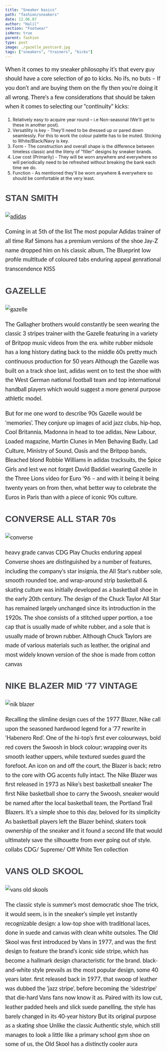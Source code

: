 ```yaml
---
title: "Sneaker basics"
path: "fashion/sneakers"
date: 12.06.87
author: "Halil"
section: "Footwear"
isHero: true
parent: fashion
type: post
image: ./gazelle_postcard.jpg
tags: ["sneakers", "trainers", "kicks"]
---
```


<style>
@import url('https://fonts.googleapis.com/css2?family=Marck+Script&display=swap');
@import url('https://fonts.googleapis.com/css2?family=Lato:ital,wght@0,400;0,700;1,400;1,700&display=swap');
@import url('https://fonts.googleapis.com/css2?family=Changa&display=swap');

p {
    font-size: 1.15rem;
    line-height: 1.85rem;
    font-family: 'Lato', sans-serif;
}
h3 {
    font-family: Arial, Helvetica, sans-serif;
    font-size: 1.75rem;
    color: rgb(64, 65, 71);
}

</style>

<!-- ![converse lead](../../images/converse_lead_postcard.jpg) -->

When it comes to my sneaker philosophy it’s that every guy should have a core selection of go to kicks. No ifs, no buts – If you don’t and are buying them on the fly then you’re doing it all wrong. There's a few considerations that should be taken when it comes to selecting our "continuity" kicks:

<div class="custom"></div>

1. Relatively easy to acquire year round – i.e Non-seasonal (We'll get to these in another post). 
2. Versatility is key - They'll need to be dressed up or pared down seamlessly. For this to work the colour palette has to be muted. Sticking to White/Black/Navy is key.
3. Form - The construction and overall shape is the difference between timeless classic and the liteny of "filler" designs by sneaker brands.   
4. Low cost (Primarily) - They will be worn anywhere and everywhere so will periodically need to be refreshed without breaking the bank each time we do.
5. Function - As mentioned they'll be worn anywhere & everywhere so should be comfortable at the very least.

### STAN SMITH

[![adidas](./stan_smith.jpg)](#)

Coming in at 5th of the list
The most popular Adidas trainer of all time
Raf Simons has a premium versions of the shoe
Jay-Z name dropped him on his classic album, The Blueprint
low profile
multitude of coloured tabs
enduring appeal
genrational transcendence
KISS

### GAZELLE

![gazelle](./gazelle_postcard.jpg)

The Gallagher brothers would constantly be seen wearing the classic 3 stripes trainer with the Gazelle featuring in a variety of Britpop music videos from the era.
white rubber midsole
has a long history dating back to the middle 60s
pretty much continuous production for 50 years
Although the Gazelle was built on a track shoe last, adidas went on to test the shoe with the West German national football team and top international handball players which would suggest a more general purpose athletic model.

But for me one word to describe 90s Gazelle would be ‘memories’. They conjure up images of acid jazz clubs, hip-hop, Cool Britannia, Madonna in head to toe adidas, New Labour, Loaded magazine, Martin Clunes in Men Behaving Badly, Lad Culture, Ministry of Sound, Oasis and the Britpop bands, Bleached blond Robbie Williams in adidas tracksuits, the Spice Girls and lest we not forget David Baddiel wearing Gazelle in the Three Lions video for Euro ‘96 – and with it being it being twenty years on from then, what better way to celebrate the Euros in Paris than with a piece of iconic 90s culture.

### CONVERSE ALL STAR 70s

![converse](./converse_mid_postcard.jpg)

heavy grade canvas
CDG Play Chucks
enduring appeal
Converse shoes are distinguished by a number of features, including the company's star insignia, the All Star's rubber sole, smooth rounded toe, and wrap-around strip
basketball & skating culture
was initially developed as a basketball shoe in the early 20th century. The design of the Chuck Taylor All Star has remained largely unchanged since its introduction in the 1920s. The shoe consists of a stitched upper portion, a toe cap that is usually made of white rubber, and a sole that is usually made of brown rubber. Although Chuck Taylors are made of various materials such as leather, the original and most widely known version of the shoe is made from cotton canvas

### NIKE BLAZER MID '77 VINTAGE

![nik blazer](./nike_blazer_mid_postcard.jpg)

Recalling the slimline design cues of the 1977 Blazer, Nike call upon the seasoned hardwood legend for a '77 rewrite in ‘Habenero Red’. One of the hi-top’s first ever colourways, bold red covers the Swoosh in block colour; wrapping over its smooth leather uppers, while textured suedes guard the forefoot. An icon on and off the court, the Blazer is back; retro to the core with OG accents fully intact.
The Nike Blazer was first released in 1973 as Nike’s best basketball sneaker
The first Nike basketball shoe to carry the Swoosh,
sneaker would be named after the local basketball team, the Portland Trail Blazers.
It’s a simple shoe to this day, beloved for its simplicity
As basketball players left the Blazer behind, skaters took ownership of the sneaker and it found a second life that would ultimately save the silhouette from ever going out of style.
collabs CDG/ Supreme/ Off White Ten collection

### VANS OLD SKOOL

![vans old skools](./vans_postcard.jpg)

The classic style is summer’s most democratic shoe
The trick, it would seem, is in the sneaker’s simple yet instantly recognizable design: a low-top shoe with traditional laces, done in suede and canvas with clean white outsoles.
The Old Skool was first introduced by Vans in 1977, and was the first design to feature the brand’s iconic side stripe, which has become a hallmark design characteristic for the brand.
black-and-white style prevails as the most popular design, some 40 years later.
first released back in 1977, that swoop of leather was dubbed the 'jazz stripe', before becoming the 'sidestripe' that die-hard Vans fans now know it as.
Paired with its low cut, leather padded heels and slick suede panelling, the style has barely changed in its 40-year history
But its original purpose as a skating shoe
Unlike the classic Authentic style, which still manages to look a little like a primary school gym shoe on some of us, the Old Skool has a distinctly cooler aura
